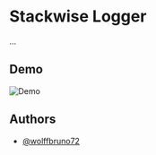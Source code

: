 # Stackwise Logger

...

## Demo
![Demo](https://i.imgur.com/1L08G38.gif)

## Authors

- [@wolffbruno72](https://twitter.com/brunowolffv)

